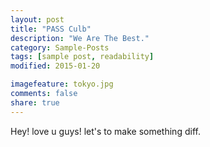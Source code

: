 ```yaml
---
layout: post
title: "PASS Culb"
description: "We Are The Best."
category: Sample-Posts
tags: [sample post, readability]
modified: 2015-01-20

imagefeature: tokyo.jpg
comments: false
share: true
---
```


Hey! 
love u guys!
let's to make something diff.